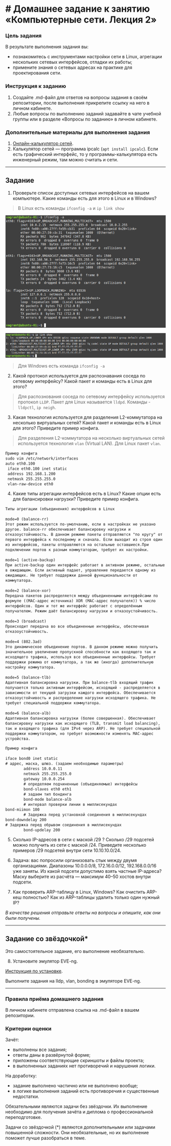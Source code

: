 # # Домашнее задание к занятию «Компьютерные сети. Лекция 2»

### Цель задания

В результате выполнения задания вы:

* познакомитесь с инструментами настройки сети в Linux, агрегации нескольких сетевых интерфейсов, отладки их работы;
* примените знания о сетевых адресах на практике для проектирования сети.


### Инструкция к заданию

1. Создайте .md-файл для ответов на вопросы задания в своём репозитории, после выполнения прикрепите ссылку на него в личном кабинете.
2. Любые вопросы по выполнению заданий задавайте в чате учебной группы или в разделе «Вопросы по заданию» в личном кабинете.


### Дополнительные материалы для выполнения задания

1. [Онлайн-калькулятор сетей](https://calculator.net/ip-subnet-calculator.html).
2. Калькулятор сетей — программа ipcalc (`apt install ipcalc`). Если есть графический интерфейс, то у программы-калькулятора есть инженерный режим, там можно считать и сети.

------

## Задание

1. Проверьте список доступных сетевых интерфейсов на вашем компьютере. Какие команды есть для этого в Linux и в Windows?

 > В Linux есть команды `ifconfig -a` и `ip link show`
 
 ![](https://github.com/Dmitriy-Chemezov/devops28-homeworks/blob/main/03-sysadmin-07-net/1.png)
 
 ![](https://github.com/Dmitriy-Chemezov/devops28-homeworks/blob/main/03-sysadmin-07-net/2.png)
 
 > Для Windows есть команда `ifconfig -a`

2. Какой протокол используется для распознавания соседа по сетевому интерфейсу? Какой пакет и команды есть в Linux для этого?

 > Для распознования соседа по сетевому интерфейсу используется протокол `LLDP`. Пакет для Linux называется `lldpd`. Команды - `lldpctl`, `ip neigh`.

3. Какая технология используется для разделения L2-коммутатора на несколько виртуальных сетей? Какой пакет и команды есть в Linux для этого? Приведите пример конфига.

 > Для разделения L2-коммутатора на несколько виртуальных сетей используется технология `vlan` (Virtual LAN). Для Linux пакет `vlan`.
 
 ```
 Пример конфига
 sudo vim /etc/network/interfaces
 auto eth0.100
  iface eth0.100 inet static
  address 192.168.1.200
  netmask 255.255.255.0
  vlan-raw-device eth0
 ```

4. Какие типы агрегации интерфейсов есть в Linux? Какие опции есть для балансировки нагрузки? Приведите пример конфига.

```
Типы агрегации (объединения) интерфейсов в Linux

mode=0 (balance-rr)
Этот режим используется по-умолчанию, если в настройках не указано другое. balance-rr обеспечивает балансировку нагрузки и отказоустойчивость. В данном режиме пакеты отправляются "по кругу" от первого интерфейса к последнему и сначала. Если выходит из строя один из интерфейсов, пакеты отправляются на остальные оставшиеся.При подключении портов к разным коммутаторам, требует их настройки.

mode=1 (active-backup)
При active-backup один интерфейс работает в активном режиме, остальные в ожидающем. Если активный падает, управление передается одному из ожидающих. Не требует поддержки данной функциональности от коммутатора.

mode=2 (balance-xor)
Передача пакетов распределяется между объединенными интерфейсами по формуле ((MAC-адрес источника) XOR (MAC-адрес получателя)) % число интерфейсов. Один и тот же интерфейс работает с определённым получателем. Режим даёт балансировку нагрузки и отказоустойчивость.

mode=3 (broadcast)
Происходит передача во все объединенные интерфейсы, обеспечивая отказоустойчивость.

mode=4 (802.3ad)
Это динамическое объединение портов. В данном режиме можно получить значительное увеличение пропускной способности как входящего так и исходящего трафика, используя все объединенные интерфейсы. Требует поддержки режима от коммутатора, а так же (иногда) дополнительную настройку коммутатора.

mode=5 (balance-tlb)
Адаптивная балансировка нагрузки. При balance-tlb входящий трафик получается только активным интерфейсом, исходящий - распределяется в зависимости от текущей загрузки каждого интерфейса. Обеспечивается отказоустойчивость и распределение нагрузки исходящего трафика. Не требует специальной поддержки коммутатора.

mode=6 (balance-alb)
Адаптивная балансировка нагрузки (более совершенная). Обеспечивает балансировку нагрузки как исходящего (TLB, transmit load balancing), так и входящего трафика (для IPv4 через ARP). Не требует специальной поддержки коммутатором, но требует возможности изменять MAC-адрес устройства.
```
```
Пример конфига

iface bond0 inet static
# адрес, маска, шлюз. (задаем необходимые параметры)
        address 10.0.0.11
        netmask 255.255.255.0
        gateway 10.0.0.254
        # определяем подчиненные (объединяемые) интерфейсы
        bond-slaves eth0 eth1
        # задаем тип бондинга
        bond-mode balance-alb
        # интервал проверки линии в миллисекундах
bond-miimon 100
        # Задержка перед установкой соединения в миллисекундах
bond-downdelay 200
# Задержка перед обрывом соединения в миллисекундах
        bond-updelay 200
```

5. Сколько IP-адресов в сети с маской /29 ? Сколько /29 подсетей можно получить из сети с маской /24. Приведите несколько примеров /29 подсетей внутри сети 10.10.10.0/24.

6. Задача: вас попросили организовать стык между двумя организациями. Диапазоны 10.0.0.0/8, 172.16.0.0/12, 192.168.0.0/16 уже заняты. Из какой подсети допустимо взять частные IP-адреса? Маску выберите из расчёта — максимум 40–50 хостов внутри подсети.

7. Как проверить ARP-таблицу в Linux, Windows? Как очистить ARP-кеш полностью? Как из ARP-таблицы удалить только один нужный IP?

*В качестве решения отправьте ответы на вопросы и опишите, как они были получены.*

---

## Задание со звёздочкой* 

Это самостоятельное задание, его выполнение необязательно.

 8. Установите эмулятор EVE-ng.
 
[Инструкция по установке](https://github.com/svmyasnikov/eve-ng).

Выполните задания на lldp, vlan, bonding в эмуляторе EVE-ng. 
 
----

### Правила приёма домашнего задания

В личном кабинете отправлена ссылка на .md-файл в вашем репозитории.


### Критерии оценки

Зачёт:

* выполнены все задания;
* ответы даны в развёрнутой форме;
* приложены соответствующие скриншоты и файлы проекта;
* в выполненных заданиях нет противоречий и нарушения логики.

На доработку:

* задание выполнено частично или не выполнено вообще;
* в логике выполнения заданий есть противоречия и существенные недостатки.  
 
Обязательными являются задачи без звёздочки. Их выполнение необходимо для получения зачёта и диплома о профессиональной переподготовке.

Задачи со звёздочкой (*) являются дополнительными или задачами повышенной сложности. Они необязательные, но их выполнение поможет лучше разобраться в теме.
